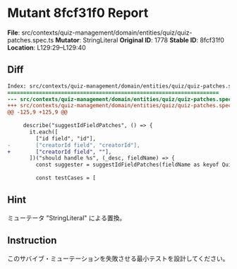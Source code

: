 # Mutant 8fcf31f0 Report

**File**: src/contexts/quiz-management/domain/entities/quiz/quiz-patches.spec.ts
**Mutator**: StringLiteral
**Original ID**: 1778
**Stable ID**: 8fcf31f0
**Location**: L129:29–L129:40

## Diff

```diff
Index: src/contexts/quiz-management/domain/entities/quiz/quiz-patches.spec.ts
===================================================================
--- src/contexts/quiz-management/domain/entities/quiz/quiz-patches.spec.ts	original
+++ src/contexts/quiz-management/domain/entities/quiz/quiz-patches.spec.ts	mutated #1778
@@ -125,9 +125,9 @@
 
     describe("suggestIdFieldPatches", () => {
       it.each([
         ["id field", "id"],
-        ["creatorId field", "creatorId"],
+        ["creatorId field", ""],
       ])("should handle %s", (_desc, fieldName) => {
         const suggester = suggestIdFieldPatches(fieldName as keyof QuizInput);
 
         const testCases = [
```

## Hint

ミューテータ "StringLiteral" による置換。

## Instruction

このサバイブ・ミューテーションを失敗させる最小テストを設計してください。

